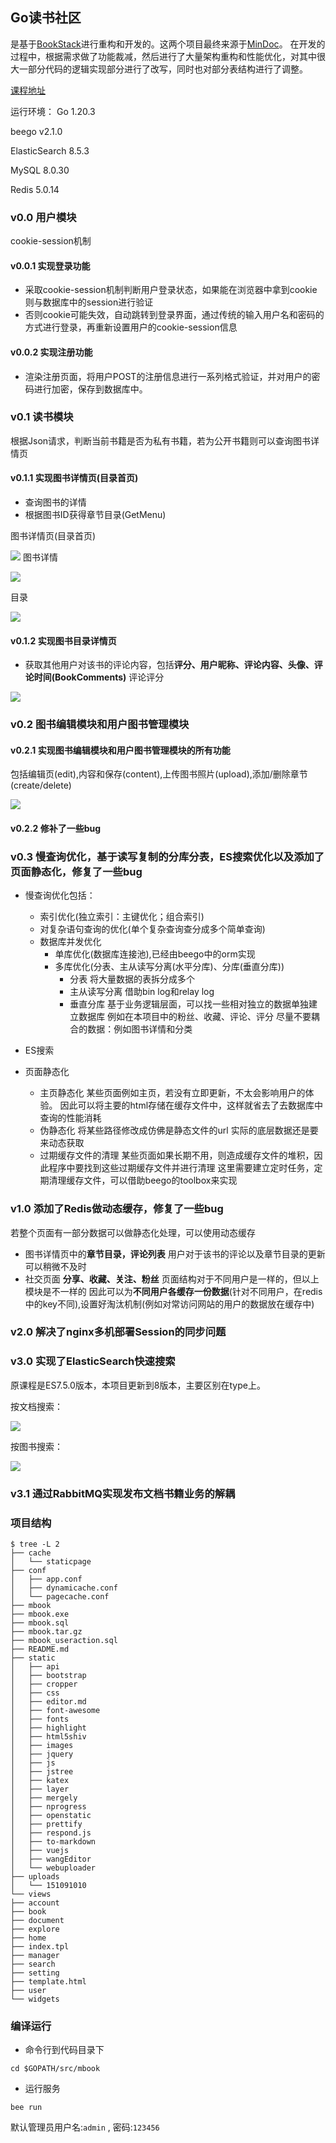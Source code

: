 ## Go读书社区
是基于[BookStack](https://github.com/TruthHun/BookStack)进行重构和开发的。这两个项目最终来源于[MinDoc](https://github.com/lifei6671/mindoc)。
在开发的过程中，根据需求做了功能裁减，然后进行了大量架构重构和性能优化，对其中很大一部分代码的逻辑实现部分进行了改写，同时也对部分表结构进行了调整。

[课程地址](https://coding.imooc.com/class/403.html)

运行环境：
Go 1.20.3

beego v2.1.0

ElasticSearch 8.5.3

MySQL 8.0.30

Redis 5.0.14

### v0.0 用户模块
cookie-session机制
#### v0.0.1 实现登录功能
- 采取cookie-session机制判断用户登录状态，如果能在浏览器中拿到cookie则与数据库中的session进行验证
- 否则cookie可能失效，自动跳转到登录界面，通过传统的输入用户名和密码的方式进行登录，再重新设置用户的cookie-session信息
#### v0.0.2 实现注册功能
- 渲染注册页面，将用户POST的注册信息进行一系列格式验证，并对用户的密码进行加密，保存到数据库中。


### v0.1 读书模块
根据Json请求，判断当前书籍是否为私有书籍，若为公开书籍则可以查询图书详情页
#### v0.1.1 实现图书详情页(目录首页)
- 查询图书的详情
- 根据图书ID获得章节目录(GetMenu)

图书详情页(目录首页)

![](./res/1.png)
图书详情

![](./res/3.png)

目录

![](./res/2.png)
#### v0.1.2 实现图书目录详情页
- 获取其他用户对该书的评论内容，包括**评分、用户昵称、评论内容、头像、评论时间(BookComments)**
评论评分

![](./res/4.png)


### v0.2 图书编辑模块和用户图书管理模块
#### v0.2.1 实现图书编辑模块和用户图书管理模块的所有功能
包括编辑页(edit),内容和保存(content),上传图书照片(upload),添加/删除章节(create/delete)

![](./res/5.png)
#### v0.2.2 修补了一些bug 


### v0.3 慢查询优化，基于读写复制的分库分表，ES搜索优化以及添加了页面静态化，修复了一些bug
- 慢查询优化包括：
    - 索引优化(独立索引：主键优化；组合索引)
    - 对复杂语句查询的优化(单个复杂查询查分成多个简单查询)
    - 数据库并发优化
        - 单库优化(数据库连接池),已经由beego中的orm实现
        - 多库优化(分表、主从读写分离(水平分库)、分库(垂直分库))
            - 分表
            将大量数据的表拆分成多个
            - 主从读写分离
            借助bin log和relay log
            - 垂直分库
              基于业务逻辑层面，可以找一些相对独立的数据单独建立数据库
              例如在本项目中的粉丝、收藏、评论、评分
              尽量不要耦合的数据：例如图书详情和分类
- ES搜索


- 页面静态化
  - 主页静态化
    某些页面例如主页，若没有立即更新，不太会影响用户的体验。
    因此可以将主要的html存储在缓存文件中，这样就省去了去数据库中查询的性能消耗
  - 伪静态化
  将某些路径修改成仿佛是静态文件的url
  实际的底层数据还是要来动态获取
  - 过期缓存文件的清理
  某些页面如果长期不用，则造成缓存文件的堆积，因此程序中要找到这些过期缓存文件并进行清理
  这里需要建立定时任务，定期清理缓存文件，可以借助beego的toolbox来实现


### v1.0 添加了Redis做动态缓存，修复了一些bug
若整个页面有一部分数据可以做静态化处理，可以使用动态缓存
- 图书详情页中的**章节目录，评论列表**
    用户对于该书的评论以及章节目录的更新可以稍微不及时
- 社交页面
    **分享、收藏、关注、粉丝**
    页面结构对于不同用户是一样的，但以上模块是不一样的
    因此可以为**不同用户各缓存一份数据**(针对不同用户，在redis中的key不同),设置好淘汰机制(例如对常访问网站的用户的数据放在缓存中)


### v2.0 解决了nginx多机部署Session的同步问题


### v3.0 实现了ElasticSearch快速搜索
原课程是ES7.5.0版本，本项目更新到8版本，主要区别在type上。

按文档搜索：

![](./res/6.png)

按图书搜索：

![](./res/7.png)


### v3.1 通过RabbitMQ实现发布文档书籍业务的解耦


### 项目结构

```
$ tree -L 2
├── cache
│   └── staticpage
├── conf
│   ├── app.conf
│   ├── dynamicache.conf
│   └── pagecache.conf
├── mbook
├── mbook.exe
├── mbook.sql
├── mbook.tar.gz
├── mbook_useraction.sql
├── README.md
├── static
│   ├── api
│   ├── bootstrap
│   ├── cropper
│   ├── css
│   ├── editor.md
│   ├── font-awesome
│   ├── fonts
│   ├── highlight
│   ├── html5shiv
│   ├── images
│   ├── jquery
│   ├── js
│   ├── jstree
│   ├── katex
│   ├── layer
│   ├── mergely
│   ├── nprogress
│   ├── openstatic
│   ├── prettify
│   ├── respond.js
│   ├── to-markdown
│   ├── vuejs
│   ├── wangEditor
│   └── webuploader
├── uploads
│   └── 151091010
└── views
├── account
├── book
├── document
├── explore
├── home
├── index.tpl
├── manager
├── search
├── setting
├── template.html
├── user
└── widgets
```

### 编译运行
- 命令行到代码目录下
```
cd $GOPATH/src/mbook
```
- 运行服务
```
bee run
```

默认管理员用户名:`admin` , 密码:`123456`  